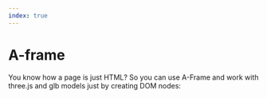```yaml
---
index: true
---
```


<head>
<script src="https://aframe.io/releases/1.5.0/aframe.min.js"></script>
</head>

# A-frame

You know how a page is just HTML? So you can use A-Frame and work with three.js and glb models just by creating DOM nodes:

<div style="width:100%; height: 500px">
  <a-scene>
    <a-assets>
      <a-asset-item id="tree" src="https://aframe.io/aframe/examples/assets/models/tree2.glb"></a-asset-item>
    </a-assets>
    <a-gltf-model src="#tree" rotation="0 45 0"></a-gltf-model>
    <a-entity position="0 0 4">
      <a-camera></a-camera>
    </a-entity>
  </a-scene>
</div>
